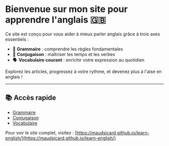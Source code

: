 # Bienvenue sur mon site pour apprendre l'anglais 🇬🇧

Ce site est conçu pour vous aider à mieux parler anglais grâce à trois axes essentiels :

- 📘 **Grammaire** : comprendre les règles fondamentales
- 🔁 **Conjugaison** : maîtriser les temps et les verbes
- 🗣️ **Vocabulaire courant** : enrichir votre expression au quotidien

Explorez les articles, progressez à votre rythme, et devenez plus à l'aise en anglais !

---

## 📚 Accès rapide

- [Grammaire](grammaire.html)
- [Conjugaison](conjugaison.html)
- [Vocabulaire](vocabulaire.html)

Pour voir le site complet, visitez : [https://maudsicard.github.io/learn-english/](https://maudsicard.github.io/learn-english/)

